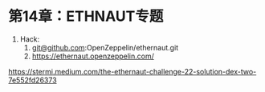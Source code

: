 # 第14章：ETHNAUT专题



1. Hack:
   1. git@github.com:OpenZeppelin/ethernaut.git
   2. https://ethernaut.openzeppelin.com/





https://stermi.medium.com/the-ethernaut-challenge-22-solution-dex-two-7e552fd26373

